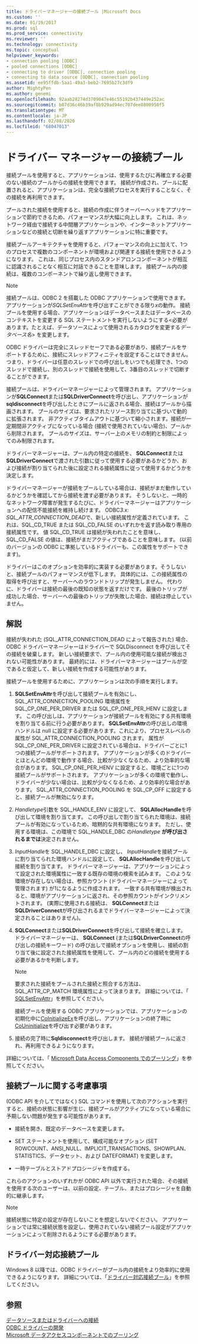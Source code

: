 ```yaml
---
title: ドライバーマネージャーの接続プール |Microsoft Docs
ms.custom: ''
ms.date: 01/19/2017
ms.prod: sql
ms.prod_service: connectivity
ms.reviewer: ''
ms.technology: connectivity
ms.topic: conceptual
helpviewer_keywords:
- connection pooling [ODBC]
- pooled connections [ODBC]
- connecting to driver [ODBC], connection pooling
- connecting to data source [ODBC], connection pooling
ms.assetid: ee95ffdb-5aa1-49a3-beb2-7695b27c3df9
author: MightyPen
ms.author: genemi
ms.openlocfilehash: 92aab28274d3709047e46c55192b437449e252ac
ms.sourcegitcommit: b87d36c46b39af8b929ad94ec707dee8800950f5
ms.translationtype: MT
ms.contentlocale: ja-JP
ms.lasthandoff: 02/08/2020
ms.locfileid: "68047013"
---
```

# <a name="driver-manager-connection-pooling"></a>ドライバー マネージャーの接続プール
接続プールを使用すると、アプリケーションは、使用するたびに再確立する必要のない接続のプールからの接続を使用できます。 接続が作成され、プールに配置されると、アプリケーションは、完全な接続プロセスを実行することなく、その接続を再利用できます。  
  
 プールされた接続を使用すると、接続の作成に伴うオーバーヘッドをアプリケーションで節約できるため、パフォーマンスが大幅に向上します。 これは、ネットワーク経由で接続する中間層アプリケーションや、インターネットアプリケーションなどの接続と切断を繰り返すアプリケーションに特に重要です。  
  
 接続プールアーキテクチャを使用すると、パフォーマンスの向上に加えて、1つのプロセスで複数のコンポーネントが環境および関連する接続を使用できるようになります。 これは、同じプロセス内のスタンドアロンコンポーネントが相互に認識されることなく相互に対話できることを意味します。 接続プール内の接続は、複数のコンポーネントで繰り返し使用できます。  
  
> [!NOTE]
>  接続プールは、ODBC 2 を搭載した ODBC アプリケーションで使用できます。アプリケーションが*SQLSetEnvAttr*を呼び出すことができる限り*x*の動作。 接続プールを使用する場合、アプリケーションはデータベースまたはデータベースのコンテキストを変更する SQL ステートメントを実行しないようにする\<必要があります。たとえば、データソースによって使用されるカタログを変更する*データベース名*> を変更します。  


 ODBC ドライバーは完全にスレッドセーフである必要があり、接続プールをサポートするために、接続にスレッドアフィニティを設定することはできません。 つまり、ドライバーは任意のスレッドでの呼び出しをいつでも処理でき、1つのスレッドで接続し、別のスレッドで接続を使用して、3番目のスレッドで切断することができます。  
  
 接続プールは、ドライバーマネージャーによって管理されます。 アプリケーションが**SQLConnect**または**SQLDriverConnect**を呼び出し、アプリケーションが**sqldisconnect**を呼び出したときにプールに返される場合、接続はプールから描画されます。 プールのサイズは、要求されたリソース割り当てに基づいて動的に拡張されます。 非アクティブタイムアウトに基づいて縮小されます。接続が一定期間非アクティブになっている場合 (接続で使用されていない場合)、プールから削除されます。 プールのサイズは、サーバー上のメモリの制約と制限によってのみ制限されます。  
  
 ドライバーマネージャーは、プール内の特定の接続を、 **SQLConnect**または**SQLDriverConnect**で渡された引数に従って使用する必要があるかどうか、および接続が割り当てられた後に設定される接続属性に従って使用するかどうかを決定します。  
  
 ドライバーマネージャーが接続をプールしている場合は、接続がまだ動作しているかどうかを確認してから接続を渡す必要があります。 そうしないと、一時的なネットワーク障害が発生するたびに、ドライバーマネージャーはアプリケーションへの配信不能接続を維持し続けます。 ODBC*3.x: SQL_ATTR_CONNECTION_DEAD*で、新しい接続属性が定義されています。 これは、SQL_CD_TRUE または SQL_CD_FALSE のいずれかを返す読み取り専用の接続属性です。 値 SQL_CD_TRUE は接続が失われたことを意味し、SQL_CD_FALSE の値は、接続がまだアクティブであることを意味します。 (以前のバージョンの ODBC に準拠しているドライバーも、この属性をサポートできます)。  
  
 ドライバーはこのオプションを効率的に実装する必要があります。そうしないと、接続プールのパフォーマンスが低下します。 具体的には、この接続属性の取得を呼び出すと、サーバーへのラウンドトリップが発生しません。 代わりに、ドライバーは接続の最後の既知の状態を返すだけです。 最後のトリップが成功した場合、サーバーへの最後のトリップが失敗した場合、接続は停止していません。  
  
## <a name="remarks"></a>解説  
 接続が失われた (SQL_ATTR_CONNECTION_DEAD によって報告された) 場合、ODBC ドライバーマネージャーはドライバーで SQLDisconnect を呼び出してその接続を破棄します。 新しい接続要求で、プール内の使用可能な接続が検出されない可能性があります。 最終的には、ドライバーマネージャーはプールが空であると仮定して、新しい接続を作成する可能性があります。  
  
 接続プールを使用するために、アプリケーションは次の手順を実行します。  
  
1.  **SQLSetEnvAttr**を呼び出して接続プールを有効にし、SQL_ATTR_CONNECTION_POOLING 環境属性を SQL_CP_ONE_PER_DRIVER または SQL_CP_ONE_PER_HENV に設定します。 この呼び出しは、アプリケーションが接続プールを有効にする共有環境を割り当てる前に行う必要があります。 **SQLSetEnvAttr**の呼び出しの環境ハンドルは null に設定する必要があります。これにより、プロセスレベルの属性が SQL_ATTR_CONNECTION_POOLING されます。 属性が SQL_CP_ONE_PER_DRIVER に設定されている場合は、ドライバーごとに1つの接続プールがサポートされます。 アプリケーションが多くのドライバーとほとんどの環境で動作する場合、比較が少なくなるため、より効率的な場合があります。 SQL_CP_ONE_PER_HENV に設定すると、環境ごとに1つの接続プールがサポートされます。 アプリケーションが多くの環境で動作し、ドライバーが少ない場合は、比較が少なくなるため、より効率的な場合があります。 SQL_ATTR_CONNECTION_POOLING を SQL_CP_OFF に設定すると、接続プールが無効になります。  
  
2.  *Handletype*引数を SQL_HANDLE_ENV に設定して、 **SQLAllocHandle**を呼び出して環境を割り当てます。 この呼び出しで割り当てられた環境は、接続プールが有効になっているため、暗黙的な共有環境になります。 ただし、使用する環境は、この環境で SQL_HANDLE_DBC の*Handletype* **が呼び出されるまでは**決定されません。  
  
3.  *InputHandle*を SQL_HANDLE_DBC に設定し、 *InputHandle*を接続プールに割り当てられた環境ハンドルに設定して、 **SQLAllocHandle**を呼び出して接続を割り当てます。 ドライバーマネージャーは、アプリケーションによって設定された環境属性に一致する既存の環境の検索を試みます。 このような環境が存在しない場合は、参照カウント (ドライバーマネージャーによって管理されます) が1になるように作成されます。 一致する共有環境が検出されると、環境がアプリケーションに返され、その参照カウントがインクリメントされます。 (実際に使用される接続は、 **SQLConnect**または**SQLDriverConnect**が呼び出されるまでドライバーマネージャーによって決定されることはありません)。  
  
4.  **SQLConnect**または**SQLDriverConnect**を呼び出して接続を確立します。 ドライバーマネージャーは、 **SQLConnect** (または**SQLDriverConnect**の呼び出しの接続キーワード) の呼び出しで接続オプションを使用し、接続の割り当て後に設定された接続属性を使用して、プール内のどの接続を使用する必要があるかを判断します。  
  
    > [!NOTE]  
    >  要求された接続をプールされた接続と照合する方法は、SQL_ATTR_CP_MATCH 環境属性によって決まります。 詳細については、「 [SQLSetEnvAttr](../../../odbc/reference/syntax/sqlsetenvattr-function.md)」を参照してください。  
  
     接続プールを使用する ODBC アプリケーションでは、アプリケーションの初期化中に[CoInitializeEx](https://go.microsoft.com/fwlink/?LinkID=116307)を呼び出し、アプリケーションの終了時に[CoUninitialize](https://go.microsoft.com/fwlink/?LinkId=116310)を呼び出す必要があります。  
  
5.  接続の完了時に**Sqldisconnect**を呼び出します。 接続が接続プールに返され、再利用できるようになります。  
  
 詳細については、「 [Microsoft Data Access Components でのプーリング](https://go.microsoft.com/fwlink/?LinkId=120776)」を参照してください。  
  
## <a name="connection-pooling-considerations"></a>接続プールに関する考慮事項  
 (ODBC API を介してではなく) SQL コマンドを使用して次のアクションを実行すると、接続の状態に影響が生じ、接続プールがアクティブになっている場合に予期しない問題が発生する可能性があります。  
  
-   接続を開き、既定のデータベースを変更します。  
  
-   SET ステートメントを使用して、構成可能なオプション (SET ROWCOUNT、ANSI_NULL、IMPLICIT_TRANSACTIONS、SHOWPLAN、STATISTICS、データセット、および DATEFORMAT) を変更します。  
  
-   一時テーブルとストアドプロシージャを作成する。  
  
 これらのアクションのいずれかが ODBC API 以外で実行された場合、その接続を使用する次のユーザーは、以前の設定、テーブル、またはプロシージャを自動的に継承します。  
  
> [!NOTE]  
>  接続状態に特定の設定が存在しないことを想定しないでください。 アプリケーションでは常に接続状態を設定し、使用されていない接続プール設定がアプリケーションによって削除されるようにする必要があります。  
  
## <a name="driver-aware-connection-pooling"></a>ドライバー対応接続プール  
 Windows 8 以降では、ODBC ドライバーがプール内の接続をより効率的に使用できるようになります。 詳細については、「[ドライバー対応接続プール](../../../odbc/reference/develop-app/driver-aware-connection-pooling.md)」を参照してください。  
  
## <a name="see-also"></a>参照  
 [データソースまたはドライバーへの接続](../../../odbc/reference/develop-app/connecting-to-a-data-source-or-driver.md)   
 [ODBC ドライバーの開発](../../../odbc/reference/develop-driver/developing-an-odbc-driver.md)   
 [Microsoft データアクセスコンポーネントでのプーリング](https://go.microsoft.com/fwlink/?LinkId=120776)
